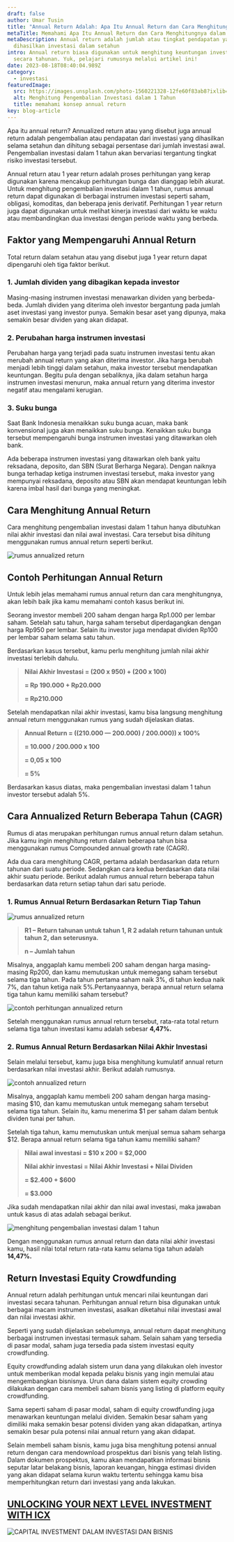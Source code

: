 ```yaml
---
draft: false
author: Umar Tusin
title: "Annual Return Adalah: Apa Itu Annual Return dan Cara Menghitungnya"
metaTitle: Memahami Apa Itu Annual Return dan Cara Menghitungnya dalam Investasi
metaDescription: Annual return adalah jumlah atau tingkat pendapatan yang
  dihasilkan investasi dalam setahun
intro: Annual return biasa digunakan untuk menghitung keuntungan investasi
  secara tahunan. Yuk, pelajari rumusnya melalui artikel ini!
date: 2023-08-18T08:40:04.989Z
category:
  - investasi
featuredImage:
  src: https://images.unsplash.com/photo-1560221328-12fe60f83ab8?ixlib=rb-4.0.3&ixid=MnwxMjA3fDB8MHxwaG90by1wYWdlfHx8fGVufDB8fHx8&auto=format&fit=crop&w=874&q=80
  alt: Menghitung Pengembalian Investasi dalam 1 Tahun
  title: memahami konsep annual return
key: blog-article
---
```

Apa itu annual return? Annualized return atau yang disebut juga annual return adalah pengembalian atau pendapatan dari investasi yang dihasilkan selama setahun dan dihitung sebagai persentase dari jumlah investasi awal. Pengembalian investasi dalam 1 tahun akan bervariasi tergantung tingkat risiko investasi tersebut.

Annual return atau 1 year return adalah proses perhitungan yang kerap digunakan karena mencakup perhitungan bunga dan dianggap lebih akurat. Untuk menghitung pengembalian investasi dalam 1 tahun, rumus annual return dapat digunakan di berbagai instrumen investasi seperti saham, obligasi, komoditas, dan beberapa jenis derivatif. Perhitungan 1 year return juga dapat digunakan untuk melihat kinerja investasi dari waktu ke waktu atau membandingkan dua investasi dengan periode waktu yang berbeda.

## Faktor yang Mempengaruhi Annual Return

Total return dalam setahun atau yang disebut juga 1 year return dapat dipengaruhi oleh tiga faktor berikut.

### 1. Jumlah dividen yang dibagikan kepada investor

Masing-masing instrumen investasi menawarkan dividen yang berbeda-beda. Jumlah dividen yang diterima oleh investor bergantung pada jumlah aset investasi yang investor punya. Semakin besar aset yang dipunya, maka semakin besar dividen yang akan didapat.

### 2. Perubahan harga instrumen investasi 

Perubahan harga yang terjadi pada suatu instrumen investasi tentu akan merubah annual return yang akan diterima investor. Jika harga berubah menjadi lebih tinggi dalam setahun, maka investor tersebut mendapatkan keuntungan. Begitu pula dengan sebaliknya, jika dalam setahun harga instrumen investasi menurun, maka annual return yang diterima investor negatif atau mengalami kerugian.

### 3. Suku bunga

Saat Bank Indonesia menaikkan suku bunga acuan, maka bank konvensional juga akan menaikkan suku bunga. Kenaikkan suku bunga tersebut mempengaruhi bunga instrumen investasi yang ditawarkan oleh bank.

Ada beberapa instrumen investasi yang ditawarkan oleh bank yaitu reksadana, deposito, dan SBN (Surat Berharga Negara). Dengan naiknya bunga terhadap ketiga instrumen investasi tersebut, maka investor yang mempunyai reksadana, deposito atau SBN akan mendapat keuntungan lebih karena imbal hasil dari bunga yang meningkat.

## Cara Menghitung Annual Return

Cara menghitung pengembalian investasi dalam 1 tahun hanya dibutuhkan nilai akhir investasi dan nilai awal investasi. Cara tersebut bisa dihitung menggunakan rumus annual return seperti berikut.

![rumus annualized return](https://cdn.discordapp.com/attachments/977943413909487668/1042973739714891806/annual_return.png "rumus annualized return")

## Contoh Perhitungan Annual Return

Untuk lebih jelas memahami rumus annual return dan cara menghitungnya, akan lebih baik jika kamu memahami contoh kasus berikut ini.

Seorang investor membeli 200 saham dengan harga Rp1.000 per lembar saham. Setelah satu tahun, harga saham tersebut diperdagangkan dengan harga Rp950 per lembar. Selain itu investor juga mendapat dividen Rp100 per lembar saham selama satu tahun.

Berdasarkan kasus tersebut, kamu perlu menghitung jumlah nilai akhir investasi terlebih dahulu.

> **Nilai Akhir Investasi = (200 x 950) + (200 x 100)**
>
> **\= Rp 190.000 + Rp20.000**
>
> **\= Rp210.000**

Setelah mendapatkan nilai akhir investasi, kamu bisa langsung menghitung annual return menggunakan rumus yang sudah dijelaskan diatas.

> **Annual Return = ((210.000 — 200.000) / 200.000)) x 100%**
>
> **\= 10.000 / 200.000 x 100**
>
> **\= 0,05 x 100**
>
> **\= 5%**

Berdasarkan kasus diatas, maka pengembalian investasi dalam 1 tahun investor tersebut adalah 5%.

## Cara Annualized Return Beberapa Tahun (CAGR)

Rumus di atas merupakan perhitungan rumus annual return dalam setahun. Jika kamu ingin menghitung return dalam beberapa tahun bisa menggunakan rumus Compounded annual growth rate (CAGR). 

Ada dua cara menghitung CAGR, pertama adalah berdasarkan data return tahunan dari suatu periode. Sedangkan cara kedua berdasarkan data nilai akhir suatu periode. Berikut adalah rumus annual return beberapa tahun berdasarkan data return setiap tahun dari satu periode.

### 1. Rumus Annual Return Berdasarkan Return Tiap Tahun

![rumus annualized return](https://cdn.discordapp.com/attachments/977943413909487668/1042974569180446770/2.png "rumus annualized return")

> **R1 – Return tahunan untuk tahun 1, R 2 adalah return tahunan untuk tahun 2, dan seterusnya.**
>
> **n – Jumlah tahun**

Misalnya, anggaplah kamu membeli 200 saham dengan harga masing-masing Rp200, dan kamu memutuskan untuk memegang saham tersebut selama tiga tahun. Pada tahun pertama saham naik 3%, di tahun kedua naik 7%, dan tahun ketiga naik 5%.Pertanyaannya, berapa annual return selama tiga tahun kamu memiliki saham tersebut?

![contoh perhitungan annualized return](https://cdn.discordapp.com/attachments/977943413909487668/1042974570166108240/3.png "contoh perhitungan annualized return")

Setelah menggunakan rumus annual return tersebut, rata-rata total return selama tiga tahun investasi kamu adalah sebesar **4,47%.**

### 2. Rumus Annual Return Berdasarkan Nilai Akhir Investasi

Selain melalui tersebut, kamu juga bisa menghitung kumulatif annual return berdasarkan nilai investasi akhir. Berikut adalah rumusnya.

![contoh annualized return](https://cdn.discordapp.com/attachments/977943413909487668/1042974569843134534/4.png "contoh annualized return")

Misalnya, anggaplah kamu membeli 200 saham dengan harga masing-masing $10, dan kamu memutuskan untuk memegang saham tersebut selama tiga tahun. Selain itu, kamu menerima $1 per saham dalam bentuk dividen tunai per tahun.

Setelah tiga tahun, kamu memutuskan untuk menjual semua saham seharga $12. Berapa annual return selama tiga tahun kamu memiliki saham?

> **Nilai awal investasi = $10 x 200 = $2,000**
>
> **Nilai akhir investasi = Nilai Akhir Investasi + Nilai Dividen**
>
> **\= $2.400 + $600**
>
> **\= $3.000**

Jika sudah mendapatkan nilai akhir dan nilai awal investasi, maka jawaban untuk kasus di atas adalah sebagai berikut.

![menghitung pengembalian investasi dalam 1 tahun](https://cdn.discordapp.com/attachments/977943413909487668/1042974569511792660/5.png "menghitung pengembalian investasi dalam 1 tahun")

Dengan menggunakan rumus annual return dan data nilai akhir investasi kamu, hasil nilai total return rata-rata kamu selama tiga tahun adalah **14,47%.**

## Return Investasi Equity Crowdfunding

Annual return adalah perhitungan untuk mencari nilai keuntungan dari investasi secara tahunan. Perhitungan annual return bisa digunakan untuk berbagai macam instrumen investasi, asalkan diketahui nilai investasi awal dan nilai investasi akhir.

Seperti yang sudah dijelaskan sebelumnya, annual return dapat menghitung berbagai instrumen investasi termasuk saham. Selain saham yang tersedia di pasar modal, saham juga tersedia pada sistem investasi equity crowdfunding.

Equity crowdfunding adalah sistem urun dana yang dilakukan oleh investor untuk memberikan modal kepada pelaku bisnis yang ingin memulai atau mengembangkan bisnisnya. Urun dana dalam sistem equity crowding dilakukan dengan cara membeli saham bisnis yang listing di platform equity crowdfunding.

Sama seperti saham di pasar modal, saham di equity crowdfunding juga menawarkan keuntungan melalui dividen. Semakin besar saham yang dimiliki maka semakin besar potensi dividen yang akan didapatkan, artinya semakin besar pula potensi nilai annual return yang akan didapat.

Selain membeli saham bisnis, kamu juga bisa menghitung potensi annual return dengan cara mendownload prospektus dari bisnis yang telah listing. Dalam dokumen prospektus, kamu akan mendapatkan informasi bisnis seputar latar belakang bisnis, laporan keuangan, hingga estimasi dividen yang akan didapat selama kurun waktu tertentu sehingga kamu bisa memperhitungkan return dari investasi yang anda lakukan. 

## [U﻿NLOCKING YOUR NEXT LEVEL INVESTMENT WITH ICX](https://icx.id/?utm_source=content_blog&utm_medium=blog&utm_campaign=blog&utm_id=content_blog&utm_content=blog_content)

![CAPITAL INVESTMENT DALAM INVESTASI DAN BISNIS](https://icx.id/img/snapinsta.app_346119647_1435083573982006_484823168912654359_n_1080-1-.jpg)